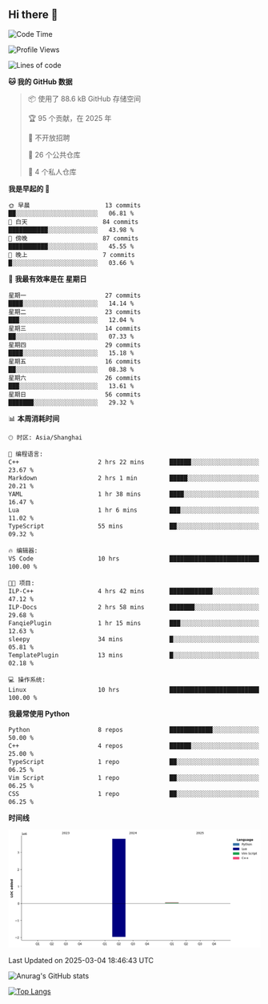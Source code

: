 ## Hi there 👋

<!--
**ZeroMapleQvQ/ZeroMapleQvQ** is a ✨ _special_ ✨ repository because its `README.md` (this file) appears on your GitHub profile.

Here are some ideas to get you started:

- 🔭 I’m currently working on ...
- 🌱 I’m currently learning ...
- 👯 I’m looking to collaborate on ...
- 🤔 I’m looking for help with ...
- 💬 Ask me about ...
- 📫 How to reach me: ...
- 😄 Pronouns: ...
- ⚡ Fun fact: ...
-->

<!--START_SECTION:waka-->
![Code Time](http://img.shields.io/badge/Code%20Time-31%20hrs%2056%20mins-blue)

![Profile Views](http://img.shields.io/badge/%E4%B8%AA%E4%BA%BA%E8%B5%84%E6%96%99%E8%A7%82%E7%9C%8B%E6%AC%A1%E6%95%B0-3-blue)

![Lines of code](https://img.shields.io/badge/%E4%BB%8E%E3%80%8CHello%20World%E3%80%8D%E8%B5%B7%E6%88%91%E5%B7%B2%E7%BB%8F%E5%86%99%E4%BA%86-3.9%20million%20%E8%A1%8C%E4%BB%A3%E7%A0%81-blue)

**🐱 我的 GitHub 数据** 

> 📦  使用了 88.6 kB GitHub 存储空间 
 > 
> 🏆 95 个贡献，在 2025 年
 > 
> 🚫 不开放招聘
 > 
> 📜 26 个公共仓库 
 > 
> 🔑 4 个私人仓库 
 > 
**我是早起的 🐤** 

```text
🌞 早晨                     13 commits          ██░░░░░░░░░░░░░░░░░░░░░░░   06.81 % 
🌆 白天                     84 commits          ███████████░░░░░░░░░░░░░░   43.98 % 
🌃 傍晚                     87 commits          ███████████░░░░░░░░░░░░░░   45.55 % 
🌙 晚上                     7 commits           █░░░░░░░░░░░░░░░░░░░░░░░░   03.66 % 
```
📅 **我最有效率是在 星期日** 

```text
星期一                      27 commits          ████░░░░░░░░░░░░░░░░░░░░░   14.14 % 
星期二                      23 commits          ███░░░░░░░░░░░░░░░░░░░░░░   12.04 % 
星期三                      14 commits          ██░░░░░░░░░░░░░░░░░░░░░░░   07.33 % 
星期四                      29 commits          ████░░░░░░░░░░░░░░░░░░░░░   15.18 % 
星期五                      16 commits          ██░░░░░░░░░░░░░░░░░░░░░░░   08.38 % 
星期六                      26 commits          ███░░░░░░░░░░░░░░░░░░░░░░   13.61 % 
星期日                      56 commits          ███████░░░░░░░░░░░░░░░░░░   29.32 % 
```


📊 **本周消耗时间** 

```text
🕑︎ 时区: Asia/Shanghai

💬 编程语言: 
C++                      2 hrs 22 mins       ██████░░░░░░░░░░░░░░░░░░░   23.67 % 
Markdown                 2 hrs 1 min         █████░░░░░░░░░░░░░░░░░░░░   20.21 % 
YAML                     1 hr 38 mins        ████░░░░░░░░░░░░░░░░░░░░░   16.47 % 
Lua                      1 hr 6 mins         ███░░░░░░░░░░░░░░░░░░░░░░   11.02 % 
TypeScript               55 mins             ██░░░░░░░░░░░░░░░░░░░░░░░   09.32 % 

🔥 编辑器: 
VS Code                  10 hrs              █████████████████████████   100.00 % 

🐱‍💻 项目: 
ILP-C++                  4 hrs 42 mins       ████████████░░░░░░░░░░░░░   47.12 % 
ILP-Docs                 2 hrs 58 mins       ███████░░░░░░░░░░░░░░░░░░   29.68 % 
FanqiePlugin             1 hr 15 mins        ███░░░░░░░░░░░░░░░░░░░░░░   12.63 % 
sleepy                   34 mins             █░░░░░░░░░░░░░░░░░░░░░░░░   05.81 % 
TemplatePlugin           13 mins             █░░░░░░░░░░░░░░░░░░░░░░░░   02.18 % 

💻 操作系统: 
Linux                    10 hrs              █████████████████████████   100.00 % 
```

**我最常使用 Python** 

```text
Python                   8 repos             ████████████░░░░░░░░░░░░░   50.00 % 
C++                      4 repos             ██████░░░░░░░░░░░░░░░░░░░   25.00 % 
TypeScript               1 repo              ██░░░░░░░░░░░░░░░░░░░░░░░   06.25 % 
Vim Script               1 repo              ██░░░░░░░░░░░░░░░░░░░░░░░   06.25 % 
CSS                      1 repo              ██░░░░░░░░░░░░░░░░░░░░░░░   06.25 % 
```



**时间线**

![Lines of Code chart](https://raw.githubusercontent.com/bkctwy/bkctwy/main/assets/bar_graph.png)


 Last Updated on 2025-03-04 18:46:43 UTC
<!--END_SECTION:waka-->


![Anurag's GitHub stats](https://grs.bkctwy.tech/api?username=bkctwy&theme=dracula&show_icons=true)


[![Top Langs](https://grs.bkctwy.tech/api/top-langs/?username=bkctwy&layout=compact&theme=dracula)](https://github.com/anuraghazra/github-readme-stats)
